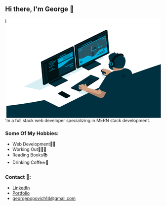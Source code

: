 ## Hi there, I'm George 👋

  <img align="right" alt="GIF" src="https://raw.githubusercontent.com/g-popovic/g-popovic/main/programmer.gif" width="500" height="320" />

I'm a full stack web developer specializing in MERN stack development.

### Some Of My Hobbies:

-   Web Development👨‍💻
-   Working Out🏃‍♂️💪
-   Reading Books📚
-   Drinking Coffe☕🤤

### Contact 📱:

-   <a href="https://linkedin.com/in/g-popovic">LinkedIn</a>
-   <a href="https://g-popovic.github.io">Portfolio</a>
-   georgepopovich14@gmail.com
